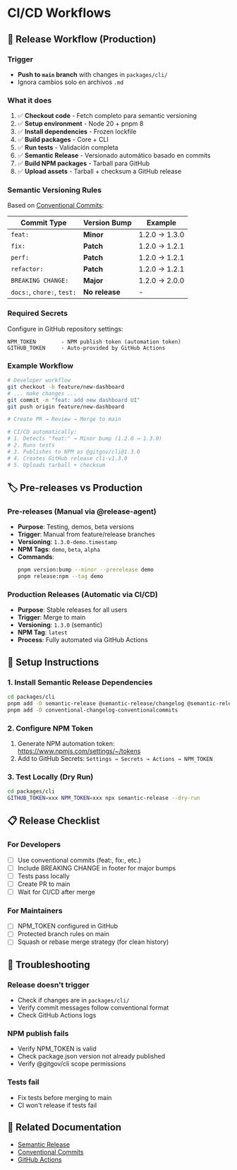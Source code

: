 # CI/CD Workflows

## 🚀 Release Workflow (Production)

### Trigger

- **Push to `main` branch** with changes in `packages/cli/`
- Ignora cambios solo en archivos `.md`

### What it does

1. ✅ **Checkout code** - Fetch completo para semantic versioning
2. ✅ **Setup environment** - Node 20 + pnpm 8
3. ✅ **Install dependencies** - Frozen lockfile
4. ✅ **Build packages** - Core + CLI
5. ✅ **Run tests** - Validación completa
6. ✅ **Semantic Release** - Versionado automático basado en commits
7. ✅ **Build NPM packages** - Tarball para GitHub
8. ✅ **Upload assets** - Tarball + checksum a GitHub release

### Semantic Versioning Rules

Based on [Conventional Commits](https://www.conventionalcommits.org/):

| Commit Type                | Version Bump   | Example       |
| -------------------------- | -------------- | ------------- |
| `feat:`                    | **Minor**      | 1.2.0 → 1.3.0 |
| `fix:`                     | **Patch**      | 1.2.0 → 1.2.1 |
| `perf:`                    | **Patch**      | 1.2.0 → 1.2.1 |
| `refactor:`                | **Patch**      | 1.2.0 → 1.2.1 |
| `BREAKING CHANGE:`         | **Major**      | 1.2.0 → 2.0.0 |
| `docs:`, `chore:`, `test:` | **No release** | -             |

### Required Secrets

Configure in GitHub repository settings:

```
NPM_TOKEN        - NPM publish token (automation token)
GITHUB_TOKEN     - Auto-provided by GitHub Actions
```

### Example Workflow

```bash
# Developer workflow
git checkout -b feature/new-dashboard
# ... make changes ...
git commit -m "feat: add new dashboard UI"
git push origin feature/new-dashboard

# Create PR → Review → Merge to main

# CI/CD automatically:
# 1. Detects "feat:" → Minor bump (1.2.0 → 1.3.0)
# 2. Runs tests
# 3. Publishes to NPM as @gitgov/cli@1.3.0
# 4. Creates GitHub release cli-v1.3.0
# 5. Uploads tarball + checksum
```

## 🏷️ Pre-releases vs Production

### Pre-releases (Manual via @release-agent)

- **Purpose**: Testing, demos, beta versions
- **Trigger**: Manual from feature/release branches
- **Versioning**: `1.3.0-demo.timestamp`
- **NPM Tags**: `demo`, `beta`, `alpha`
- **Commands**:
  ```bash
  pnpm version:bump --minor --prerelease demo
  pnpm release:npm --tag demo
  ```

### Production Releases (Automatic via CI/CD)

- **Purpose**: Stable releases for all users
- **Trigger**: Merge to main
- **Versioning**: `1.3.0` (semantic)
- **NPM Tag**: `latest`
- **Process**: Fully automated via GitHub Actions

## 🔧 Setup Instructions

### 1. Install Semantic Release Dependencies

```bash
cd packages/cli
pnpm add -D semantic-release @semantic-release/changelog @semantic-release/git @semantic-release/github
pnpm add -D conventional-changelog-conventionalcommits
```

### 2. Configure NPM Token

1. Generate NPM automation token: https://www.npmjs.com/settings/~/tokens
2. Add to GitHub Secrets: `Settings → Secrets → Actions → NPM_TOKEN`

### 3. Test Locally (Dry Run)

```bash
cd packages/cli
GITHUB_TOKEN=xxx NPM_TOKEN=xxx npx semantic-release --dry-run
```

## 📋 Release Checklist

### For Developers

- [ ] Use conventional commits (feat:, fix:, etc.)
- [ ] Include BREAKING CHANGE in footer for major bumps
- [ ] Tests pass locally
- [ ] Create PR to main
- [ ] Wait for CI/CD after merge

### For Maintainers

- [ ] NPM_TOKEN configured in GitHub
- [ ] Protected branch rules on main
- [ ] Squash or rebase merge strategy (for clean history)

## 🚨 Troubleshooting

### Release doesn't trigger

- Check if changes are in `packages/cli/`
- Verify commit messages follow conventional format
- Check GitHub Actions logs

### NPM publish fails

- Verify NPM_TOKEN is valid
- Check package.json version not already published
- Verify @gitgov/cli scope permissions

### Tests fail

- Fix tests before merging to main
- CI won't release if tests fail

## 🔗 Related Documentation

- [Semantic Release](https://semantic-release.gitbook.io/)
- [Conventional Commits](https://www.conventionalcommits.org/)
- [GitHub Actions](https://docs.github.com/en/actions)
